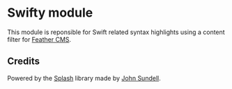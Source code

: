 # Swifty module

This module is reponsible for Swift related syntax highlights using a content filter  for [Feather CMS](https://github.com/feathercms/feather/). 

## Credits 
 
Powered by the [Splash](https://github.com/johnsundell/splash) library made by [John Sundell](https://twitter.com/johnsundell/).
